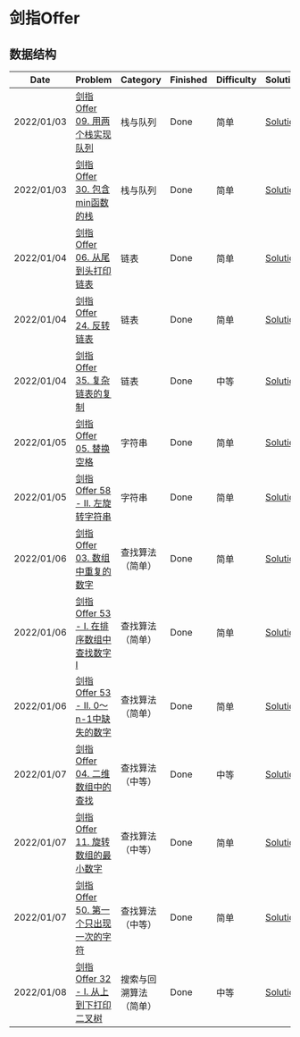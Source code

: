 # 剑指Offer

## 数据结构
|  Date   |  Problem  | Category | Finished | Difficulty | Solution |
|  ----  | ----  | ----   | ----  | ----  | ----  |
| 2022/01/03 | [剑指 Offer 09. 用两个栈实现队列](https://leetcode-cn.com/problems/yong-liang-ge-zhan-shi-xian-dui-lie-lcof/)  | 栈与队列 |  Done | 简单 | [Solution](./src/offer/CQueue.java)  |
| 2022/01/03 | [剑指 Offer 30. 包含min函数的栈](https://leetcode-cn.com/problems/bao-han-minhan-shu-de-zhan-lcof/)  | 栈与队列 |  Done | 简单 | [Solution](./src/offer/MinStack.java)  |
| 2022/01/04 | [剑指 Offer 06. 从尾到头打印链表](https://leetcode-cn.com/problems/cong-wei-dao-tou-da-yin-lian-biao-lcof/)  | 链表 |  Done | 简单 | [Solution](./src/offer/PrintReverseLinkedList.java)  |
| 2022/01/04 | [剑指 Offer 24. 反转链表](https://leetcode-cn.com/problems/fan-zhuan-lian-biao-lcof/)  | 链表 |  Done | 简单 | [Solution](./src/offer/ReverseLinkedList.java)  |
| 2022/01/04 | [剑指 Offer 35. 复杂链表的复制](https://leetcode-cn.com/problems/fu-za-lian-biao-de-fu-zhi-lcof/)  | 链表 |  Done | 中等 | [Solution](./src/offer/CopyRandomList.java)  |
| 2022/01/05 | [剑指 Offer 05. 替换空格](https://leetcode-cn.com/problems/ti-huan-kong-ge-lcof/)  | 字符串 |  Done | 简单 | [Solution](./src/offer/ReplaceSpace.java)  |
| 2022/01/05 | [剑指 Offer 58 - II. 左旋转字符串](https://leetcode-cn.com/problems/zuo-xuan-zhuan-zi-fu-chuan-lcof/)  | 字符串 |  Done | 简单 | [Solution](./src/offer/LeftRotateString.java)  |
| 2022/01/06 | [剑指 Offer 03. 数组中重复的数字](https://leetcode-cn.com/problems/shu-zu-zhong-zhong-fu-de-shu-zi-lcof/)  | 查找算法（简单） |  Done | 简单 | [Solution](./src/offer/FindRepeatNumber.java)  |
| 2022/01/06 | [剑指 Offer 53 - I. 在排序数组中查找数字 I](https://leetcode-cn.com/problems/zai-pai-xu-shu-zu-zhong-cha-zhao-shu-zi-lcof/)  | 查找算法（简单） |  Done | 简单 | [Solution](./src/offer/CountRepeatElement.java)  |
| 2022/01/06 | [剑指 Offer 53 - II. 0～n-1中缺失的数字](https://leetcode-cn.com/problems/que-shi-de-shu-zi-lcof/)  | 查找算法（简单） |  Done | 简单 | [Solution](./src/offer/MissingNumber.java)  |
| 2022/01/07 | [剑指 Offer 04. 二维数组中的查找](https://leetcode-cn.com/problems/er-wei-shu-zu-zhong-de-cha-zhao-lcof/)  | 查找算法（中等） |  Done | 中等 | [Solution](./src/offer/FindNumberIn2DArray.java)  |
| 2022/01/07 | [剑指 Offer 11. 旋转数组的最小数字](https://leetcode-cn.com/problems/xuan-zhuan-shu-zu-de-zui-xiao-shu-zi-lcof/)  | 查找算法（中等） |  Done | 简单 | [Solution](./src/offer/RotateArrayAndGetMin.java)  |
| 2022/01/07 | [剑指 Offer 50. 第一个只出现一次的字符](https://leetcode-cn.com/problems/di-yi-ge-zhi-chu-xian-yi-ci-de-zi-fu-lcof/)  | 查找算法（中等） |  Done | 简单 | [Solution](./src/offer/FirstUniqueChar.java)  |
| 2022/01/08 | [剑指 Offer 32 - I. 从上到下打印二叉树](https://leetcode-cn.com/problems/cong-shang-dao-xia-da-yin-er-cha-shu-lcof/)  | 搜索与回溯算法（简单） |  Done | 中等 | [Solution](./src/offer/PrintTree.java)  |
